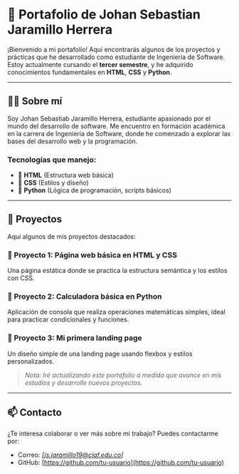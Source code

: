 # 🚀 Portafolio de Johan Sebastian Jaramillo Herrera

¡Bienvenido a mi portafolio! Aquí encontrarás algunos de los proyectos y prácticas que he desarrollado como estudiante de Ingeniería de Software. Estoy actualmente cursando el **tercer semestre**, y he adquirido conocimientos fundamentales en **HTML**, **CSS** y **Python**.

---

## 👨‍💻 Sobre mí

Soy Johan Sebastiab Jaramillo Herrera, estudiante apasionado por el mundo del desarrollo de software. Me encuentro en formación académica en la carrera de Ingeniería de Software, donde he comenzado a explorar las bases del desarrollo web y la programación.

### Tecnologías que manejo:
- 🧱 **HTML** (Estructura web básica)
- 🎨 **CSS** (Estilos y diseño)
- 🐍 **Python** (Lógica de programación, scripts básicos)

---

## 📁 Proyectos

Aquí algunos de mis proyectos destacados:

### 📌 Proyecto 1: Página web básica en HTML y CSS
Una página estática donde se practica la estructura semántica y los estilos con CSS.

### 📌 Proyecto 2: Calculadora básica en Python
Aplicación de consola que realiza operaciones matemáticas simples, ideal para practicar condicionales y funciones.

### 📌 Proyecto 3: Mi primera landing page
Un diseño simple de una landing page usando flexbox y estilos personalizados.

> *Nota: Iré actualizando este portafolio a medida que avance en mis estudios y desarrolle nuevos proyectos.*

---

## 📫 Contacto

¿Te interesa colaborar o ver más sobre mi trabajo? Puedes contactarme por:

- Correo: *[js.jaramillo19@ciaf.edu.co]*
- GitHub: [https://github.com/tu-usuario](https://github.com/tu-usuario)
